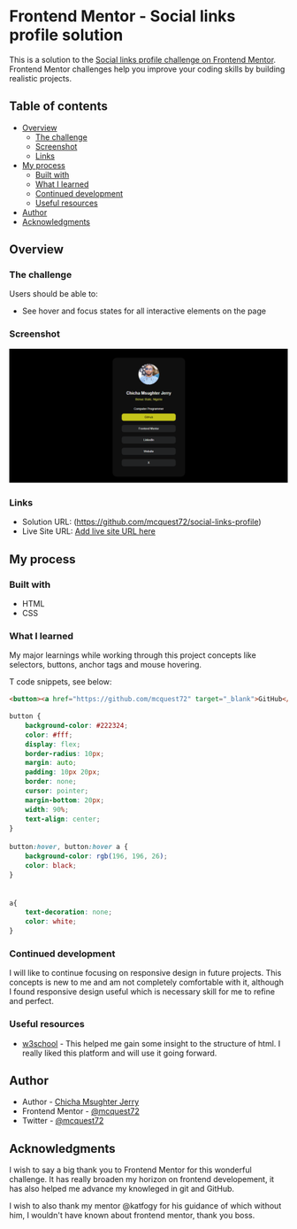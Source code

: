 # Frontend Mentor - Social links profile solution

This is a solution to the [Social links profile challenge on Frontend Mentor](https://www.frontendmentor.io/challenges/social-links-profile-UG32l9m6dQ). Frontend Mentor challenges help you improve your coding skills by building realistic projects. 

## Table of contents

- [Overview](#overview)
  - [The challenge](#the-challenge)
  - [Screenshot](#screenshot)
  - [Links](#links)
- [My process](#my-process)
  - [Built with](#built-with)
  - [What I learned](#what-i-learned)
  - [Continued development](#continued-development)
  - [Useful resources](#useful-resources)
- [Author](#author)
- [Acknowledgments](#acknowledgments)


## Overview

### The challenge

Users should be able to:

- See hover and focus states for all interactive elements on the page

### Screenshot

![](./design/Trial.png)


### Links

- Solution URL: (https://github.com/mcquest72/social-links-profile)
- Live Site URL: [Add live site URL here](https://your-live-site-url.com)

## My process

### Built with

- HTML
- CSS


### What I learned

My major learnings while working through this project concepts like selectors, buttons, anchor tags and mouse hovering.

T code snippets, see below:

```html
<button><a href="https://github.com/mcquest72" target="_blank">GitHub</a></button>
```
```css
button {
    background-color: #222324; 
    color: #fff; 
    display: flex;
    border-radius: 10px;
    margin: auto;
    padding: 10px 20px; 
    border: none; 
    cursor: pointer;
    margin-bottom: 20px;
    width: 90%;
    text-align: center;
}

button:hover, button:hover a {
    background-color: rgb(196, 196, 26);
    color: black;
}


a{
    text-decoration: none;
    color: white;
}
```


### Continued development

I will like to continue focusing on responsive design in future projects. This concepts is new to me and am not completely comfortable with it, although I found responsive design useful which is necessary skill for me to refine and perfect.


### Useful resources

- [w3school](https://www.w3schools.com/) - This helped me gain some insight to the structure of html. I really liked this platform and will use it going forward.

## Author

- Author - [Chicha Msughter Jerry](https://www.your-site.com)
- Frontend Mentor - [@mcquest72](https://www.frontendmentor.io/profile/mcquest72)
- Twitter - [@mcquest72](https://www.twitter.com/mcquest72)


## Acknowledgments

I wish to say a big thank you to Frontend Mentor for this wonderful challenge. It has really broaden my horizon on frontend developement, it has also helped me advance my knowleged in git and GitHub.

I wish to also thank my mentor @katfogy for his guidance of which without him, I wouldn't have known about frontend mentor, thank you boss.

